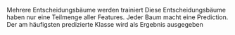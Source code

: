 Mehrere Entscheidungsbäume werden trainiert
Diese Entscheidungsbäume haben nur eine Teilmenge aller Features.
Jeder Baum macht eine Prediction. Der am häufigsten predizierte Klasse wird als Ergebnis ausgegeben